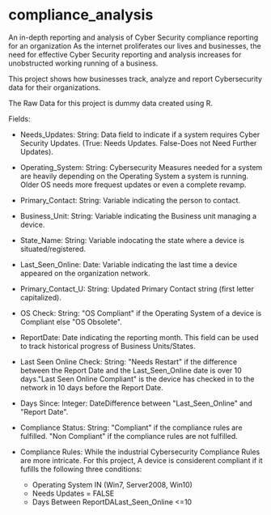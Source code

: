 # compliance_analysis
An in-depth reporting and analysis of Cyber Security compliance reporting for an organization
As the internet proliferates our lives and businesses, the need for effective Cyber Security reporting and analysis increases for unobstructed working running of a business.

This project shows how businesses track, analyze and report Cybersecurity data for their organizations.

The Raw Data for this project is dummy data created using R.

Fields:

- Needs_Updates: String: Data field to indicate if a system requires Cyber Security Updates. (True: Needs Updates. False-Does not Need Further Updates).

- Operating_System: String: Cybersecurity Measures needed for a system are heavily depending on the Operating System a system is running. Older OS needs more frequest updates or even a complete revamp.

- Primary_Contact: String: Variable indicating the person to contact.

- Business_Unit: String: Variable indicating the Business unit managing a device.

- State_Name: String: Variable indocating the state where a device is situated/registered.

- Last_Seen_Online: Date: Variable indicating the last time a device appeared on the organization network.

- Primary_Contact_U: String: Updated Primary Contact string (first letter capitalized).

- OS Check: String: "OS Compliant" if the Operating System of a device is Compliant else "OS Obsolete".

- ReportDate: Date indicating the reporting month. This field can be used to track historical progress of Business Units/States.

- Last Seen Online Check: String: "Needs Restart" if the difference between the Report Date and the Last_Seen_Online date is over 10 days."Last Seen Online Compliant" is the device has checked in to the network in 10 days before the Report Date.

- Days Since: Integer: DateDifference between "Last_Seen_Online" and "Report Date".

- Compliance Status: String: "Compliant" if the compliance rules are fulfilled. "Non Compliant" if the compliance rules are not fulfilled.

- Compliance Rules: While the industrial Cybersecurity Compliance Rules are more intricate. For this project, A device is considerent compliant if it fufills the following three conditions:

  - Operating System IN (Win7, Server2008, Win10)
  - Needs Updates = FALSE
  - Days Between ReportDALast_Seen_Online <=10


